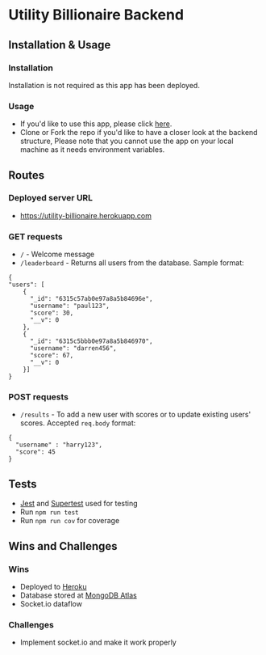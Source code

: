 # Utility Billionaire Backend

## Installation & Usage

### Installation

Installation is not required as this app has been deployed.

### Usage

- If you'd like to use this app, please click [here](https://frontend.app/).
- Clone or Fork the repo if you'd like to have a closer look at the backend structure,
Please note that you cannot use the app on your local machine as it needs environment variables.

## Routes

### Deployed server URL

- https://utility-billionaire.herokuapp.com

### GET requests

- `/` - Welcome message
- `/leaderboard` - Returns all users from the database. Sample format:
```
{
"users": [
    {
      "_id": "6315c57ab0e97a8a5b84696e",
      "username": "paul123",
      "score": 30,
      "__v": 0
    },
    {
      "_id": "6315c5bbb0e97a8a5b846970",
      "username": "darren456",
      "score": 67,
      "__v": 0
    }]
}
```


### POST requests
- `/results` - To add a new user with scores or to update existing users' scores. Accepted `req.body` format: 
```
{
  "username" : "harry123",
  "score": 45
}
```

## Tests

- [Jest](https://jestjs.io/) and [Supertest](https://www.npmjs.com/package/supertest) used for testing
- Run `npm run test` 
- Run `npm run cov` for coverage

## Wins and Challenges

### Wins

- Deployed to [Heroku](https://heroku.com)
- Database stored at [MongoDB Atlas](https://www.mongodb.com/atlas/database)
- Socket.io dataflow

### Challenges

- Implement socket.io and make it work properly
